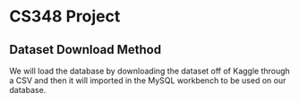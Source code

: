 # CS348 Project

## Dataset Download Method
We will load the database by downloading the dataset off of Kaggle through a CSV and then it will imported in the MySQL workbench to be used on our database. 